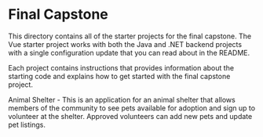# Final Capstone

This directory contains all of the starter projects for the final capstone. The Vue starter project works with both the Java and .NET backend projects with a single configuration update that you can read about in the README.

Each project contains instructions that provides information about the starting code and explains how to get started with the final capstone project.


Animal Shelter - This is an application for an animal shelter that allows members of the community to see pets available for adoption and sign up to volunteer at the shelter. Approved volunteers can add new pets and update pet listings.
